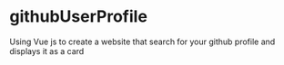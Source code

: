 # githubUserProfile

Using Vue js to create a website that search for your github profile and displays it as a card
